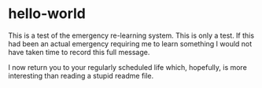 # hello-world

This is a test of the emergency re-learning system.  This is only a test.  If this had been an actual emergency requiring me to learn something I would not have taken time to record this full message.

I now return you to your regularly scheduled life which, hopefully, is more interesting than reading a stupid readme file.
